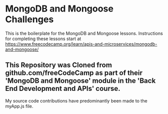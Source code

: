 # MongoDB and Mongoose Challenges

This is the boilerplate for the MongoDB and Mongoose lessons. Instructions for completing these lessons start at https://www.freecodecamp.org/learn/apis-and-microservices/mongodb-and-mongoose/

## This Repository was Cloned from github.com/freeCodeCamp as part of their 'MongoDB and Mongoose' module in the 'Back End Development and APIs' course.

My source code contributions have predominantly been made to the myApp.js file.
